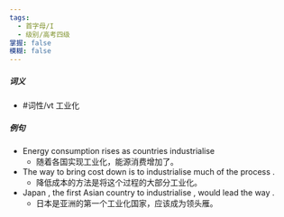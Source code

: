 ```yaml
---
tags:
  - 首字母/I
  - 级别/高考四级
掌握: false
模糊: false
---
```

##### 词义
- #词性/vt  工业化
##### 例句
- Energy consumption rises as countries industrialise
	- 随着各国实现工业化，能源消费增加了。
- The way to bring cost down is to industrialise much of the process .
	- 降低成本的方法是将这个过程的大部分工业化。
- Japan , the first Asian country to industrialise , would lead the way .
	- 日本是亚洲的第一个工业化国家，应该成为领头雁。
